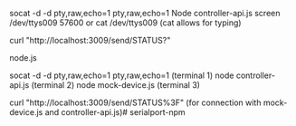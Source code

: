 socat -d -d pty,raw,echo=1 pty,raw,echo=1
Node controller-api.js
screen /dev/ttys009 57600 or cat /dev/ttys009 (cat allows for typing)

curl "http://localhost:3009/send/STATUS?"

node.js

socat -d -d pty,raw,echo=1 pty,raw,echo=1 (terminal 1)
node controller-api.js (terminal 2)
node mock-device.js (terminal 3)

curl "http://localhost:3009/send/STATUS%3F" (for connection with mock-device.js and controller-api.js)# serialport-npm
